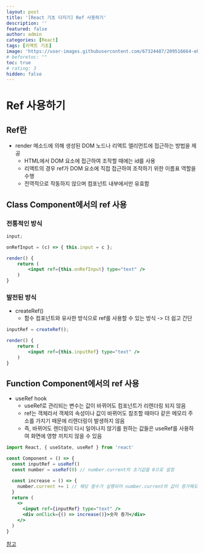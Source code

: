 ```yaml
---
layout: post
title: '[React 기초 다지기] Ref 사용하기'
description: ''
featured: false
author: admin
categories: [React]
tags: [리액트 기초]
image: 'https://user-images.githubusercontent.com/67324487/209516664-eb4e41f7-151d-45a8-9447-47e98431f986.png'
# beforetoc: ""
toc: true
# rating: 3
hidden: false
---
```


# Ref 사용하기

## Ref란

- render 메소드에 의해 생성된 DOM 노드나 리액트 엘리먼트에 접근하는 방법을 제공
  - HTML에서 DOM 요소에 접근하여 조작할 때에는 id를 사용
  - 리액트의 경우 ref가 DOM 요소에 직접 접근하여 조작하기 위한 이름표 역할을 수행
  - 전역적으로 작동하지 않으며 컴포넌트 내부에서만 유효함

## Class Component에서의 ref 사용

### 전통적인 방식

```jsx
input;

onRefInput = (c) => { this.input = c };

render() {
	return (
		<input ref={this.onRefInput} type="text" />
	)
}
```

### 발전된 방식

- createRef()
  - 함수 컴포넌트와 유사한 방식으로 ref를 사용할 수 있는 방식 -> 더 쉽고 간단

```jsx
inputRef = createRef();

render() {
	return (
		<input ref={this.inputRef} type="text" />
	)
}
```

## Function Component에서의 ref 사용

- useRef hook
  - useRef로 관리되는 변수는 값이 바뀌어도 컴포넌트가 리렌더링 되지 않음
  - ref는 객체라서 객체의 속성이나 값이 바뀌어도 참조할 때마다 같은 메모리 주소를 가지기 때문에 리렌더링이 발생하지 않음
  - 즉, 바뀌어도 렌더링이 다시 일어나지 않기를 원하는 값들은 useRef를 사용하여 화면에 영향 끼치지 않을 수 있음

```jsx
import React, { useState, useRef } from 'react'

const Component = () => {
  const inputRef = useRef()
  const number = useRef(0) // number.current의 초기값을 0으로 설정

  const increase = () => {
    number.current += 1 // 해당 함수가 실행되어 number.current의 값이 증가해도 리렌더링 일어나지 않음
  }
  return (
    <>
      <input ref={inputRef} type="text" />
      <div onClick={() => increase()}>숫자 증가</div>
    </>
  )
}
```

[참고](https://www.youtube.com/playlist?list=PLcqDmjxt30RtqbStQqk-eYMK8N-1SYIFn)

